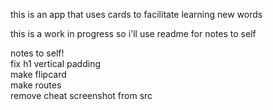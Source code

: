 this is an app that uses cards to facilitate learning new words

this is a work in progress so i'll use readme for notes to self

notes to self!  
fix h1 vertical padding  
make flipcard  
make routes  
remove cheat screenshot from src  

